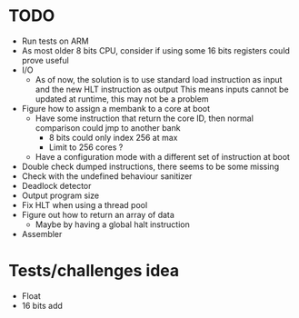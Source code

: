# TODO
- Run tests on ARM
- As most older 8 bits CPU, consider if using some 16 bits registers could prove useful
- I/O
    - As of now, the solution is to use standard load instruction as input and the new HLT instruction as output
        This means inputs cannot be updated at runtime, this may not be a problem
- Figure how to assign a membank to a core at boot
    - Have some instruction that return the core ID, then normal comparison could jmp to another bank
        - 8 bits could only index 256 at max
        - Limit to 256 cores ?
    - Have a configuration mode with a different set of instruction at boot
- Double check dumped instructions, there seems to be some missing
- Check with the undefined behaviour sanitizer
- Deadlock detector
- Output program size
- Fix HLT when using a thread pool
- Figure out how to return an array of data
    - Maybe by having a global halt instruction
- Assembler

# Tests/challenges idea
- Float
- 16 bits add
